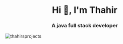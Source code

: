 <h1 align="center">Hi 👋, I'm Thahir</h1>
<h3 align="center">A java full stack developer</h3>
<p align="left">
</p>
<p><img align="center" src="https://github-readme-streak-stats.herokuapp.com/?user=thahirsprojects&" alt="thahirsprojects" /></p>
